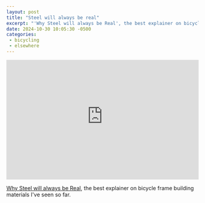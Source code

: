```yaml
---
layout: post
title: "Steel will always be real"
excerpt: "'Why Steel will always be Real', the best explainer on bicycle frame building materials I've seen so far."
date: 2024-10-30 10:05:30 -0500
categories: 
 - bicycling
 - elsewhere
---
```


<iframe width="100%" height="315" src="https://www.youtube-nocookie.com/embed/w95aE8DLDQM?si=ZJo92mgDlPzEVNZz" title="YouTube video player" frameborder="0" allow="accelerometer; autoplay; clipboard-write; encrypted-media; gyroscope; picture-in-picture; web-share" referrerpolicy="strict-origin-when-cross-origin" allowfullscreen></iframe>

[Why Steel will always be Real](https://www.youtube.com/watch?v=w95aE8DLDQM), the best explainer on bicycle frame building materials I've seen so far.
